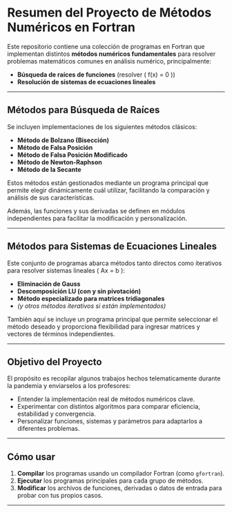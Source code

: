 # Resumen del Proyecto de Métodos Numéricos en Fortran

Este repositorio contiene una colección de programas en Fortran que implementan distintos **métodos numéricos fundamentales** para resolver problemas matemáticos comunes en análisis numérico, principalmente:

- **Búsqueda de raíces de funciones** (resolver \( f(x) = 0 \))  
- **Resolución de sistemas de ecuaciones lineales**

---

## Métodos para Búsqueda de Raíces

Se incluyen implementaciones de los siguientes métodos clásicos:

- **Método de Bolzano (Bisección)**  
- **Método de Falsa Posición**  
- **Método de Falsa Posición Modificado**  
- **Método de Newton-Raphson**  
- **Método de la Secante**

Estos métodos están gestionados mediante un programa principal que permite elegir dinámicamente cuál utilizar, facilitando la comparación y análisis de sus características.

Además, las funciones y sus derivadas se definen en módulos independientes para facilitar la modificación y personalización.

---

## Métodos para Sistemas de Ecuaciones Lineales

Este conjunto de programas abarca métodos tanto directos como iterativos para resolver sistemas lineales \( Ax = b \):

- **Eliminación de Gauss**  
- **Descomposición LU (con y sin pivotación)**  
- **Método especializado para matrices tridiagonales**  
- *(y otros métodos iterativos si están implementados)*

También aquí se incluye un programa principal que permite seleccionar el método deseado y proporciona flexibilidad para ingresar matrices y vectores de términos independientes.

---

## Objetivo del Proyecto

El propósito es recopilar algunos trabajos hechos telematicamente durante la pandemia y enviarselos a los profesores:

- Entender la implementación real de métodos numéricos clave.  
- Experimentar con distintos algoritmos para comparar eficiencia, estabilidad y convergencia.  
- Personalizar funciones, sistemas y parámetros para adaptarlos a diferentes problemas.

---

## Cómo usar

1. **Compilar** los programas usando un compilador Fortran (como `gfortran`).  
2. **Ejecutar** los programas principales para cada grupo de métodos.  
3. **Modificar** los archivos de funciones, derivadas o datos de entrada para probar con tus propios casos.  

---
